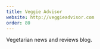 ```yaml
---
title: Veggie Advisor
website: http://veggieadvisor.com
order: 80
---
```

Vegetarian news and reviews blog.
